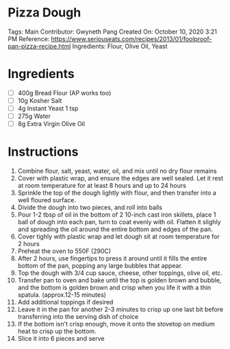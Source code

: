 # Pizza Dough

Tags: Main
Contributor: Gwyneth Pang
Created On: October 10, 2020 3:21 PM
Reference: https://www.seriouseats.com/recipes/2013/01/foolproof-pan-pizza-recipe.html
Ingredients: Flour, Olive Oil, Yeast

# Ingredients

- [ ]  400g Bread Flour (AP works too)
- [ ]  10g Kosher Salt
- [ ]  4g Instant Yeast 1 tsp
- [ ]  275g Water
- [ ]  8g Extra Virgin Olive Oil

# Instructions

1. Combine flour, salt, yeast, water, oil, and mix until no dry flour remains
2. Cover with plastic wrap, and ensure the edges are well sealed. Let it rest at room temperature for at least 8 hours and up to 24 hours
3. Sprinkle the top of the dough lightly with flour, and then transfer into a well floured surface.
4. Divide the dough into two pieces, and roll into balls
5. Pour 1-2 tbsp of oil in the bottom of 2 10-inch cast iron skillets, place 1 ball of dough into each pan, turn to coat evenly with oil. Flatten it slighly and spreading the oil around the entire bottom and edges of the pan.
6. Cover tighly with plastic wrap and let dough sit at room temperature for 2 hours
7. Preheat the oven to 550F (290C)
8. After 2 hours, use fingertips to press it around until it fills the entire bottom of the pan, popping any large bubbles that appear. 
9. Top the dough with 3/4 cup sauce, cheese, other toppings, olive oil, etc.
10. Transfer pan to oven and bake until the top is golden brown and bubble, and the bottom is golden brown and crisp when you life it with a thin spatula. (approx.12-15 minutes)
11. Add additional toppings if desired
12. Leave it in the pan for another 2-3 minutes to crisp up one last bit before transferring into the serving dish of choice
13. If the bottom isn't crisp enough, move it onto the stovetop on medium heat to crisp up the bottom. 
14. Slice it into 6 pieces and serve